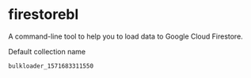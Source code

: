 # firestorebl

A command-line tool to help you to load data to Google Cloud Firestore.

Default collection name

```shell
bulkloader_1571683311550
```
